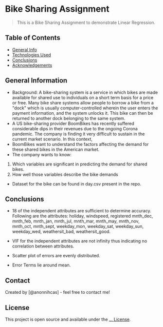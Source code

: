 # Bike Sharing Assignment
> This is a Bike Sharing Assignment to demonstrate Linear Regression.


## Table of Contents
* [General Info](#general-information)
* [Technologies Used](#technologies-used)
* [Conclusions](#conclusions)
* [Acknowledgements](#acknowledgements)

<!-- You can include any other section that is pertinent to your problem -->

## General Information
-  Background: A bike-sharing system is a service in which bikes are made available for shared use to individuals on a short term basis for a price or free. Many bike share systems allow people to borrow a bike from a "dock" which is usually computer-controlled wherein the user enters the payment information, and the system unlocks it. This bike can then be returned to another dock belonging to the same system.
-  A US bike-sharing provider BoomBikes has recently suffered considerable dips in their revenues due to the ongoing Corona pandemic. The company is finding it very difficult to sustain in the current market scenario. In this context,
-  BoomBikes want to understand the factors affecting the demand for these shared bikes in the American market.
-  The company wants to know:
1. Which variables are significant in predicting the demand for shared bikes.
2. How well those variables describe the bike demands
- Dataset for the bike can be found in day.csv present in the repo.

<!-- You don't have to answer all the questions - just the ones relevant to your project. -->

## Conclusions
- 18 of the independent attributes are sufficient to determine accuracy.  Following are the attributes: holiday, windspeed, registered
mnth_dec, mnth_feb, mnth_jan, mnth_jul, mnth_mar, mnth_may, mnth_nov, mnth_oct, mnth_sept, weekday_mon, weekday_sat, weekday_sun, weekday_wed,
weathersit_bad, weathersit_good.

- VIF for the independent attributes are not infinity thus indicating no correlation between attributes.
- Scatter plot of errors are evenly distributed.
- Error Terms lie around mean.

  

## Contact
Created by [@anonnihcas] - feel free to contact me!


<!-- Optional -->
## License
This project is open source and available under the [... License]().

<!-- You don't have to include all sections - just the one's relevant to your project -->
